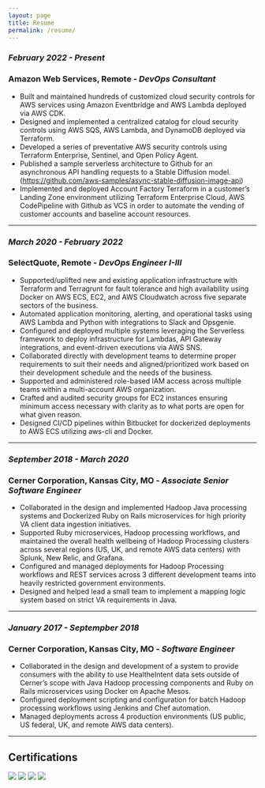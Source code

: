 ```yaml
---
layout: page
title: Resume
permalink: /resume/
---
```


### _February 2022 - Present_
### Amazon Web Services, Remote - _DevOps Consultant_
- Built and maintained hundreds of customized cloud security controls for AWS services using Amazon Eventbridge
and AWS Lambda deployed via AWS CDK.
- Designed and implemented a centralized catalog for cloud security controls using AWS SQS, AWS Lambda, and
DynamoDB deployed via Terraform.
- Developed a series of preventative AWS security controls using Terraform Enterprise, Sentinel, and Open Policy
Agent.
- Published a sample serverless architecture to Github for an asynchronous API handling requests to a Stable
Diffusion model. (https://github.com/aws-samples/async-stable-diffusion-image-api)
- Implemented and deployed Account Factory Terraform in a customer’s Landing Zone environment utilizing
Terraform Enterprise Cloud, AWS CodePipeline with Github as VCS in order to automate the vending of customer
accounts and baseline account resources.

-----

### _March 2020 - February 2022_
### SelectQuote, Remote - _DevOps Engineer I-III_
- Supported/uplifted new and existing application infrastructure with Terraform and Terragrunt for fault tolerance
and high availability using Docker on AWS ECS, EC2, and AWS Cloudwatch across five separate sectors of the
business.
- Automated application monitoring, alerting, and operational tasks using AWS Lambda and Python with
integrations to Slack and Opsgenie.
- Configured and deployed multiple systems leveraging the Serverless framework to deploy infrastructure for
Lambdas, API Gateway integrations, and event-driven executions via AWS SNS.
- Collaborated directly with development teams to determine proper requirements to suit their needs and
aligned/prioritized work based on their development schedule and the needs of the business.
- Supported and administered role-based IAM access across multiple teams within a multi-account AWS
organization.
-  Crafted and audited security groups for EC2 instances ensuring minimum access necessary with clarity as to what
ports are open for what given reason.
- Designed CI/CD pipelines within Bitbucket for dockerized deployments to AWS ECS utilizing aws-cli and Docker.

-----

### _September 2018 - March 2020_
### Cerner Corporation, Kansas City, MO - _Associate Senior Software Engineer_
- Collaborated in the design and implemented Hadoop Java processing systems and Dockerized Ruby on Rails
microservices for high priority VA client data ingestion initiatives.
- Supported Ruby microservices, Hadoop processing workflows, and maintained the overall health wellbeing of
Hadoop Processing clusters across several regions (US, UK, and remote AWS data centers) with Splunk, New Relic,
and Grafana.
- Configured and managed deployments for Hadoop Processing workflows and REST services across 3 different
development teams into heavily restricted government environments.
- Designed and helped lead a small team to implement a mapping logic system based on strict VA requirements in
Java.

-----

### _January 2017 - Septempber 2018_
### Cerner Corporation, Kansas City, MO - _Software Engineer_
- Collaborated in the design and development of a system to provide consumers with the ability to use
HealtheIntent data sets outside of Cerner’s scope with Java Hadoop processing components and Ruby on Rails
microservices using Docker on Apache Mesos.
- Configured deployment scripting and configuration for batch Hadoop processing workflows using Jenkins and Chef
automation.
- Managed deployments across 4 production environments (US public, US federal, UK, and remote AWS data
centers).

-----

## Certifications

[![](../assets/resume/aws-certified-solutions-architect-associate.png)](https://www.credly.com/badges/072a1dad-d09a-4b89-ba08-9fca94762cac/public_url)
[![](../assets/resume/aws-certified-developer-associate.png)](https://www.credly.com/badges/c897e224-b999-4b30-99e3-e1929365fad1/public_url)
[![](../assets/resume/aws-certified-solutions-architect-associate.png)](https://www.credly.com/badges/5541712e-e342-4604-af85-3dd117cd99f8/public_url)
[![](../assets/resume/aws-certified-ai-practitioner.png)](https://www.credly.com/badges/d28c0420-9000-447d-859a-64bd9541ed61/public_url)